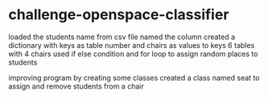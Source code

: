 # challenge-openspace-classifier
loaded the students name from csv file
named the column
created a dictionary with keys as table number and chairs as values to keys
6 tables with 4 chairs
used if else condition and for loop to assign random places to students


improving program by creating some classes
created a class named seat to assign and remove students from a chair